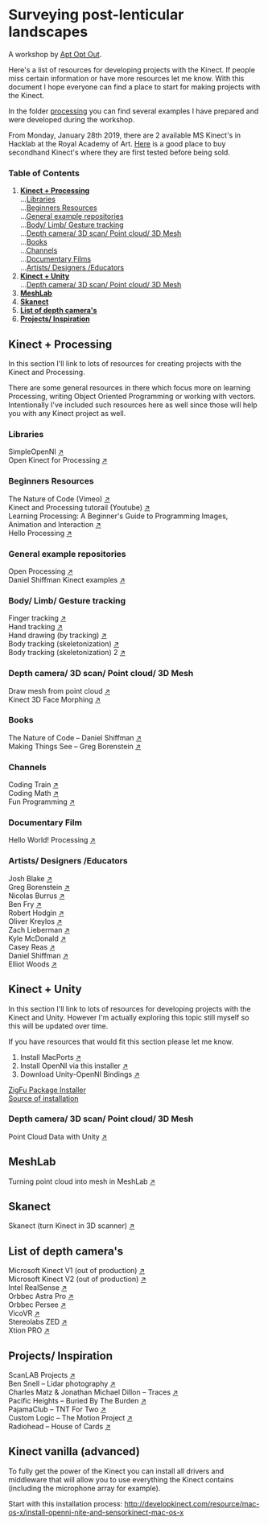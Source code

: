 # Surveying post-lenticular landscapes
A workshop by [Apt Opt Out](https://www.instagram.com/apt.opt.out/).

Here's a list of resources for developing projects with the Kinect. If people miss certain information or have more resources let me know. With this document I hope everyone can find a place to start for making projects with the Kinect.

In the folder [processing](https://github.com/aptoptout/surveying-post-lenticular-landscapes/tree/master/processing) you can find several examples I have prepared and were developed during the workshop.

From Monday, January 28th 2019, there are 2 available MS Kinect's in Hacklab at the Royal Academy of Art. [Here](https://www.gooxbox360.nl/xbox-360-accessoires-kopen/microsoft-kinect/) is a good place to buy secondhand Kinect's where they are first tested before being sold.

### Table of Contents
1. [**Kinect + Processing**](#kinectprocessing)  
...[Libraries](#processinglibraries)  
...[Beginners Resources](#processingresources)  
...[General example repositories](#processingexamplerepo)  
...[Body/ Limb/ Gesture tracking](#bodylimbgesturetracking)  
...[Depth camera/ 3D scan/ Point cloud/ 3D Mesh](#depthcamerapointcloudmesh)  
...[Books](#processingbooksmagazines)  
...[Channels](#processingchannels)  
...[Documentary Films](#processingdocumentaryfilms)  
...[Artists/ Designers /Educators](#processingartistsdesigners)  
0. [**Kinect + Unity**](#kinectunity)  
...[Depth camera/ 3D scan/ Point cloud/ 3D Mesh](#kinectdepthcamerapointcloudmesh)  
0. [**MeshLab**](#meshlab)  
0. [**Skanect**](#skanect)  
0. [**List of depth camera's**](#depthcameras)  
0. [**Projects/ Inspiration**](#projectsinspiration)  


<a name="kinectprocessing"/>

## Kinect + Processing
In this section I'll link to lots of resources for creating projects with the Kinect and Processing.

There are some general resources in there which focus more on learning Processing, writing Object Oriented Programming or working with vectors. Intentionally I've included such resources here as well since those will help you with any Kinect project as well.

<a name="processinglibraries"/>

### Libraries

SimpleOpenNI [↗](https://github.com/totovr/SimpleOpenNI)  
Open Kinect for Processing [↗](https://github.com/shiffman/OpenKinect-for-Processing)  

<a name="processingresources"/>

### Beginners Resources

The Nature of Code (Vimeo) [↗](https://vimeo.com/channels/natureofcode)  
Kinect and Processing tutorail (Youtube) [↗](https://www.youtube.com/watch?v=QmVNgdapJJM&list=PLRqwX-V7Uu6ZMlWHdcy8hAGDy6IaoxUKf)  
Learning Processing: A Beginner's Guide to Programming Images, Animation and Interaction [↗](https://www.youtube.com/user/shiffman/playlists?sort=dd&shelf_id=2&view=50)  
Hello Processing [↗](https://hello.processing.org)  

<a name="processingexamplerepo"/>

### General example repositories

Open Processing [↗](https://www.openprocessing.org)  
Daniel Shiffman Kinect examples [↗](https://github.com/CodingTrain/website/tree/master/Tutorials/Processing/12_kinect)  

<a name="bodylimbgesturetracking"/>

### Body/ Limb/ Gesture tracking
Finger tracking [↗](https://github.com/atduskgreg/FingerTracker)  
Hand tracking [↗](https://forum.processing.org/two/discussion/18846/resolved-hand-tracking-with-kinect-processing)  
Hand drawing (by tracking) [↗](https://forum.processing.org/two/discussion/9553/hand-drawing-on-the-kinect)  
Body tracking (skeletonization) [↗](https://github.com/antoine1000/kinect-skeleton)  
Body tracking (skeletonization) 2 [↗](http://urbanhonking.com/ideasfordozens/2011/02/16/skeleton-tracking-with-kinect-and-processing/)  

<a name="depthcamerapointcloudmesh"/>

### Depth camera/ 3D scan/ Point cloud/ 3D Mesh
Draw mesh from point cloud [↗](http://therandomlab.blogspot.com/2013/01/visualizing-kinects-3d-mesh-with.html)  
Kinect 3D Face Morphing [↗](http://developkinect.com/news/visual-effects/kinect-3d-face-morphing-processing-sketch)  

<a name="processingbooksmagazines"/>

### Books
The Nature of Code – Daniel Shiffman [↗](https://natureofcode.com/)  
Making Things See – Greg Borenstein [↗](http://www.hmangas.com/Electronica/Datasheets/Arduino/LIBROS%20Y%20MANUALES/[Making.Things.See(2012.01)].Greg.Borenstein.pdf)  

<a name="processingchannels"/>

### Channels
Coding Train [↗](https://www.youtube.com/channel/UCvjgXvBlbQiydffZU7m1_aw)  
Coding Math [↗](https://www.youtube.com/user/codingmath)  
Fun Programming [↗](https://funprogramming.org/)  

<a name="processingdocumentaryfilms"/>

### Documentary Film
Hello World! Processing [↗](https://vimeo.com/60735314)  

<a name="processingartistsdesigners"/>

### Artists/ Designers /Educators
Josh Blake [↗](http://nui.joshland.org/)  
Greg Borenstein [↗](http://gregborenstein.com/)  
Nicolas Burrus [↗](http://nicolas.burrus.name/)  
Ben Fry [↗](https://benfry.com/)  
Robert Hodgin [↗](http://roberthodgin.com/)  
Oliver Kreylos [↗](http://doc-ok.org/)  
Zach Lieberman [↗](https://www.instagram.com/zach.lieberman/)  
Kyle McDonald [↗](http://kylemcdonald.net/)  
Casey Reas [↗](http://reas.com/)  
Daniel Shiffman [↗](https://shiffman.net/)  
Elliot Woods [↗](https://www.kimchiandchips.com/works/)  

<a name="kinectunity"/>

## Kinect + Unity
In this section I'll link to lots of resources for developing projects with the Kinect and Unity. However I'm actually exploring this topic still myself so this will be updated over time.

If you have resources that would fit this section please let me know.

1. Install MacPorts [↗](https://www.macports.org/install.php)
2. Install OpenNI via this installer [↗](https://storage.googleapis.com/goog...ple-openni/OpenNI_NITE_Installer-OSX-0.24.zip)
3. Download Unity-OpenNI Bindings [↗](https://web.archive.org/web/20170607225336/http://zigfu.com/en/downloads/legacy/)

[ZigFu Package Installer](http://developkinect.com/resource/package-installer/zigfu-package-installer)  
[Source of installation](https://forum.unity.com/threads/kinect-for-osx.104760/)  

<a name="kinectdepthcamerapointcloudmesh"/>

### Depth camera/ 3D scan/ Point cloud/ 3D Mesh

Point Cloud Data with Unity [↗](https://blog.sketchfab.com/tutorial-processing-point-cloud-data-unity/)  

<a name="meshlab"/>

## MeshLab
Turning point cloud into mesh in MeshLab [↗](http://gmv.cast.uark.edu/scanning/point-clouds-to-mesh-in-meshlab/)  

<a name="skanect"/>

## Skanect
Skanect (turn Kinect in 3D scanner) [↗](https://skanect.occipital.com/)  

<a name="depthcameras"/>

## List of depth camera's
Microsoft Kinect V1 (out of production) [↗](https://developer.microsoft.com/nl-nl/windows/kinect)  
Microsoft Kinect V2 (out of production) [↗](https://developer.microsoft.com/nl-nl/windows/kinect)  
Intel RealSense [↗](https://www.intel.com/content/www/us/en/architecture-and-technology/realsense-overview.html)  
Orbbec Astra Pro [↗](https://orbbec3d.com/product-astra-pro/)  
Orbbec Persee [↗](https://orbbec3d.com/product-persee/)  
VicoVR [↗](https://vicovr.com/)  
Stereolabs ZED [↗](https://www.stereolabs.com/zed/)  
Xtion PRO [↗](https://www.asus.com/3D-Sensor/Xtion_PRO/)  

<a name="projectsinspiration"/>

## Projects/ Inspiration
ScanLAB Projects [↗](https://scanlabprojects.co.uk/)  
Ben Snell – Lidar photography [↗](http://bensnell.io/lidar-photography/)  
Charles Matz & Jonathan Michael Dillon – Traces [↗](https://www.dailydot.com/debug/lidar-art-ethiopia-nyit/)  
Pacific Heights – Buried By The Burden [↗](https://www.youtube.com/watch?v=XBUdCBxrhZo)  
PajamaClub – TNT For Two [↗](https://www.youtube.com/watch?v=fG9y52tWTDw)  
Custom Logic – The Motion Project [↗](https://www.custom-logic.com/work/the_motion_project/)  
Radiohead – House of Cards [↗](https://www.youtube.com/watch?v=8nTFjVm9sTQ)  

## Kinect vanilla (advanced)
To fully get the power of the Kinect you can install all drivers and middleware that will allow you to use everything the Kinect contains (including the microphone array for example).

Start with this installation process: http://developkinect.com/resource/mac-os-x/install-openni-nite-and-sensorkinect-mac-os-x
